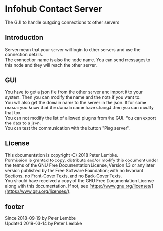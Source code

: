 # Infohub Contact Server

The GUI to handle outgoing connections to other servers

## Introduction

Server mean that your server will login to other servers and use the connection details.  
The connection name is also the node name. You can send messages to this node and they will reach the other server.

## GUI

You have to get a json file from the other server and import it to your system. Then you can modify the name and the
note if you want to.  
You will also get the domain name to the server in the json. If for some reason you know that the domain name have
changd then you can modify that too.  
You can not modify the list of allowed plugins from the GUI. You can export the data to a json.  
You can test the communication with the button "Ping server".

## License

This documentation is copyright (C) 2018 Peter Lembke.  
Permission is granted to copy, distribute and/or modify this document under the terms of the GNU Free Documentation
License, Version 1.3 or any later version published by the Free Software Foundation; with no Invariant Sections, no
Front-Cover Texts, and no Back-Cover Texts.  
You should have received a copy of the GNU Free Documentation License along with this documentation. If not,
see [https://www.gnu.org/licenses/](https://www.gnu.org/licenses/).

## footer

Since 2018-09-19 by Peter Lembke  
Updated 2019-03-14 by Peter Lembke
